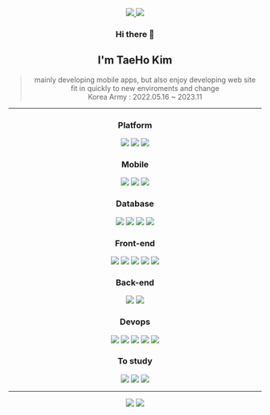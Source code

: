 <div align="center">
<p>
    <a href="https://enterprise09.github.io/">
        <img src="https://img.shields.io/badge/-TechLog-black?logo=Github&logoColor=white" />
    </a>
    <a href="https://www.instagram.com/k_teaho0909/">
        <img src="https://img.shields.io/badge/-Instagram-E4405F?logo=Instagram&logoColor=white" />
    </a>
</p>

### Hi there 👋<br />

## I'm TaeHo Kim <br />

> mainly developing mobile apps, but also enjoy developing web site <br />
> fit in quickly to new enviroments and change <br />
> Korea Army : 2022.05.16 ~ 2023.11

---

<!-- <p>
    <img src="https://img.shields.io/badge/-HTML-E44F26?logo=Html5&logoColor=white" />
    <img src="https://img.shields.io/badge/-CSS-33A9DC?logo=CSS3&logoColor=white" />
    <img src="https://img.shields.io/badge/-Javascript-F0DA50?logo=Javascript&logoColor=323230" />
    <img src="https://img.shields.io/badge/-TypeScript-007ACC?logo=Typescript&logoColor=white" />
    <img src="https://img.shields.io/badge/-React.js-2A2C2E?logo=React&logoColor=61DAFB" /><br/>
    <img src="https://img.shields.io/badge/-Android-brightgreen?logo=Android&logoColor=white" />
    <img src="https://img.shields.io/badge/-IOS-black?logo=IOS&logoColor=white" />
    <img src="https://img.shields.io/badge/-Java-00758F?logo=Java&logoColor=white" />
    <img src="https://img.shields.io/badge/-ReactNative-2A2C2E?logo=React&logoColor=61DAFB" />
    <img src="https://img.shields.io/badge/-Flutter-00C7FA?logo=Flutter&logoColor=white" /><br/>
    <img src="https://img.shields.io/badge/-MySQL-4479A1?logo=MySQL&logoColor=white" />
    <img src="https://img.shields.io/badge/-SQLite-003B57?logo=SQLite&logoColor=white" />
    <img src="https://img.shields.io/badge/-Firebase-white?logo=Firebase&logoColor=FFCA28" />
    <img src="https://img.shields.io/badge/-Oracle-F80000?logo=Oracle&logoColor=white" /><br/>
    <img src="https://img.shields.io/badge/-Spring-6DB43D?logo=Spring&logoColor=white" />
    <img src="https://img.shields.io/badge/-.NET-67217A?logo=.NET&logoColor=white" />
    <img src="https://img.shields.io/badge/-Node.js-83CD29?logo=Node.js&logoColor=white" />
</p> -->

### Platform

<p>
<img src="https://img.shields.io/badge/-Windows10-00A9E8?logo=Windows&logoColor=white" />
<img src="https://img.shields.io/badge/-Android-brightgreen?logo=Android&logoColor=white" />
<img src="https://img.shields.io/badge/-IOS-black?logo=IOS&logoColor=white" />
</p>

### Mobile

<p>
<img src="https://img.shields.io/badge/-Java-00758F?logo=Java&logoColor=white" />
<img src="https://img.shields.io/badge/-Flutter-00C7FA?logo=Flutter&logoColor=white" />
<img src="https://img.shields.io/badge/-ReactNative-2A2C2E?logo=React&logoColor=61DAFB" />
</p>

### Database

<p>
<img src="https://img.shields.io/badge/-MySQL-4479A1?logo=MySQL&logoColor=white" />
<img src="https://img.shields.io/badge/-SQLite-003B57?logo=SQLite&logoColor=white" />
<img src="https://img.shields.io/badge/-Oracle-F80000?logo=Oracle&logoColor=white" />
<img src="https://img.shields.io/badge/-Firebase-white?logo=Firebase&logoColor=FFCA28" />
</p>

### Front-end

<p>
<img src="https://img.shields.io/badge/-HTML-E44F26?logo=Html5&logoColor=white" />
<img src="https://img.shields.io/badge/-CSS-33A9DC?logo=CSS3&logoColor=white" />
<img src="https://img.shields.io/badge/-Javascript-F0DA50?logo=Javascript&logoColor=323230" />
<img src="https://img.shields.io/badge/-TypeScript-007ACC?logo=Typescript&logoColor=white" />
<img src="https://img.shields.io/badge/-React.js-2A2C2E?logo=React&logoColor=61DAFB" />

### Back-end

<p>
<img src="https://img.shields.io/badge/-Node.js-83CD29?logo=Node.js&logoColor=white" />
<img src="https://img.shields.io/badge/-Spring-6DB43D?logo=Spring&logoColor=white" />
</p>

### Devops

<p>
<img src="https://img.shields.io/badge/-VSCode-007ACC?logo=VisualStudioCode&logoColor=white" />
<img src="https://img.shields.io/badge/-Visual Studio-5C2D91?logo=VisualStudio&logoColor=white" />
<img src="https://img.shields.io/badge/-Android Studio-3DDC84?logo=AndroidStudio&logoColor=white" />
<img src="https://img.shields.io/badge/-Expo-000020?logo=Expo&logoColor=white" />
<!-- <img src="https://img.shields.io/badge/-VMWare-2F3035?logo=VMWare&logoColor=FEC810" />
<img src="https://img.shields.io/badge/-CodeSandbox-black?logo=CodeSandbox&logoColor=white" /> -->
<img src="https://img.shields.io/badge/-Eclipse-2C2255?logo=EclipseIDE&logoColor=white" />
</p>
</p>

<!-- ### Back-end

<p>
<img src="https://img.shields.io/badge/-Spring-6DB43D?logo=Spring&logoColor=white" />
<img src="https://img.shields.io/badge/-.NET-67217A?logo=.NET&logoColor=white" />
<img src="https://img.shields.io/badge/-Node.js-83CD29?logo=Node.js&logoColor=white" />
<img src="https://img.shields.io/badge/-Python-3776AB?logo=Python&logoColor=white" />
</p> -->

### To study

<p>
<img src="https://img.shields.io/badge/-.NET-67217A?logo=.NET&logoColor=white" />
<img src="https://img.shields.io/badge/-Python-3776AB?logo=Python&logoColor=white" />
<img src="https://img.shields.io/badge/-Django-092E20?logo=Django&logoColor=white" />
</p>

<!-- ### Game

<p>
<img src="https://img.shields.io/badge/-Unity-black?logo=Unity&logoColor=white" />
</p> -->

<!--
### OS

<p>
<img src="https://img.shields.io/badge/-MacOS-black?logo=macOS&logoColor=white" />
<img src="https://img.shields.io/badge/-Kali Linux-2C86CD?logo=Kali Linux&logoColor=white" />
</p>
-->

---

<img src="https://github-readme-stats.vercel.app/api?username=Enterprise09&show_icons=true&hide=prs,contribs" />
<img src="https://github-readme-stats.vercel.app/api/top-langs/?username=Enterprise09" />

<!-- [![Top Langs](https://github-readme-stats.vercel.app/api/top-langs/?username=Enterprise09&layout=compact)](https://github.com/anuraghazra/github-readme-stats) -->

<!--
### Hi there 👋
**Enterprise09/Enterprise09** is a ✨ _special_ ✨ repository because its `README.md` (this file) appears on your GitHub profile.

Here are some ideas to get you started:

- 🔭 I’m currently working on ...
- 🌱 I’m currently learning ...
- 👯 I’m looking to collaborate on ...
- 🤔 I’m looking for help with ...
- 💬 Ask me about ...
- 📫 How to reach me: ...
- 😄 Pronouns: ...
- ⚡ Fun fact: ...
-->
</div>
